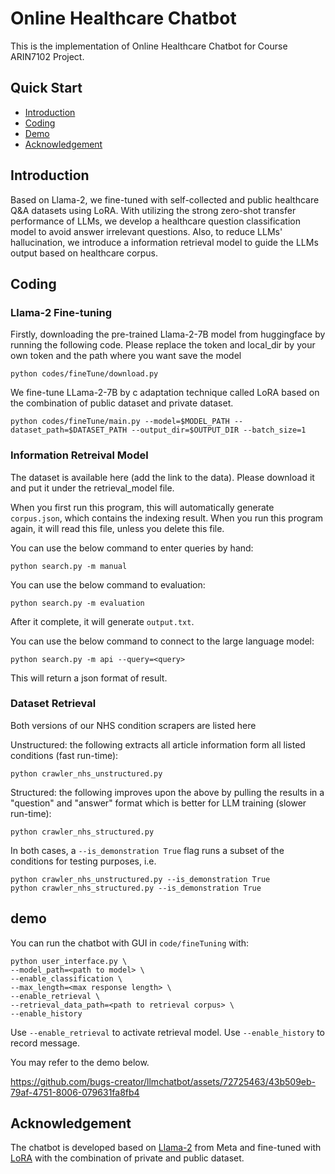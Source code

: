 # Online Healthcare Chatbot

 This is the implementation of Online Healthcare Chatbot for Course ARIN7102 Project.

 ## Quick Start

- [Introduction](#Introduction)
- [Coding](#Coding)
- [Demo](#demo)
- [Acknowledgement](#Acknowledgement)
  

## Introduction
Based on Llama-2, we fine-tuned with self-collected and public healthcare Q&A datasets using LoRA. With utilizing the strong zero-shot transfer performance of LLMs, we develop a healthcare question classification model to avoid answer irrelevant questions. Also, to reduce LLMs' hallucination, we introduce a information retrieval model to guide the LLMs output based on healthcare corpus.

## Coding
### Llama-2 Fine-tuning

Firstly, downloading the pre-trained Llama-2-7B model from huggingface by running the following code. Please replace the token and local_dir by your own token and the path where you want save the model
```
python codes/fineTune/download.py
```


We fine-tune LLama-2-7B by c adaptation technique called LoRA based on the combination of public dataset and private dataset. 

```
python codes/fineTune/main.py --model=$MODEL_PATH --dataset_path=$DATASET_PATH --output_dir=$OUTPUT_DIR --batch_size=1
```

### Information Retreival Model

The dataset is available here (add the link to the data). Please download it and put it under the retrieval_model file.

When you first run this program, this will automatically generate ```corpus.json```, which contains the indexing result. When you run this program again, it will read this file, unless you delete this file.

You can use the below command to enter queries by hand:

```shell
python search.py -m manual
```

You can use the below command to evaluation:

```shell
python search.py -m evaluation
```

After it complete, it will generate ```output.txt```.

You can use the below command to connect to the large language model:

```shell
python search.py -m api --query=<query>
```

This will return a json format of result. 

### Dataset Retrieval
Both versions of our NHS condition scrapers are listed here

Unstructured: the following extracts all article information form all listed conditions (fast run-time):
```shell
python crawler_nhs_unstructured.py
```

Structured: the following improves upon the above by pulling the results in a "question" and "answer" format which is better for LLM training (slower run-time):
```shell
python crawler_nhs_structured.py
```

In both cases, a ```--is_demonstration True``` flag runs a subset of the conditions for testing purposes, i.e.

```shell
python crawler_nhs_unstructured.py --is_demonstration True
python crawler_nhs_structured.py --is_demonstration True
```


## demo

You can run the chatbot with GUI in `code/fineTuning` with:

```shell
python user_interface.py \
--model_path=<path to model> \
--enable_classification \
--max_length=<max response length> \
--enable_retrieval \
--retrieval_data_path=<path to retrieval corpus> \
--enable_history
```

Use `--enable_retrieval` to activate retrieval model. Use `--enable_history` to record message.

You may refer to the demo below.

https://github.com/bugs-creator/llmchatbot/assets/72725463/43b509eb-79af-4751-8006-079631fa8fb4



## Acknowledgement
The chatbot is developed based on [Llama-2](https://llama.meta.com/) from Meta and fine-tuned with [LoRA](https://arxiv.org/abs/2106.09685) with the combination of private and public dataset.
